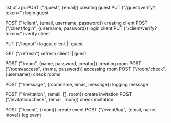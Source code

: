list of api:
POST ("/guest", {email}) creating guest
PUT ("/guest/verify?token=") login guest

POST ("/client", {email, username, password}) creating client
POST ("/client/login", {username, password}) login client
PUT ("/client/verify?token=") verify client

PUT ("/logout") logout client || guest

GET ("/refresh") refresh client || guest

POST ("/room", {name, password, creator}) creating room
POST ("/room/access", {name, password}) accessing room
POST ("/room/check", {username}) check rooms

POST ("/message", {roomname, email, message}) logging message

POST ("/invitation", {email: [], room}) create invitation
POST ("/invitation/check", {email, room}) check invitation

POST ("/event", {room}) create event
POST ("/event/log", {email, name, move}) log event
